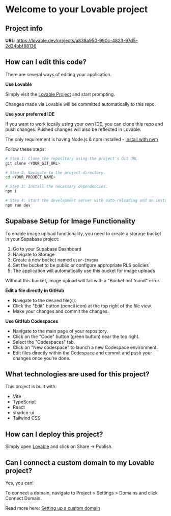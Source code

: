 # Welcome to your Lovable project

## Project info

**URL**: https://lovable.dev/projects/a838a950-990c-4823-97d5-2d34bbf88136

## How can I edit this code?

There are several ways of editing your application.

**Use Lovable**

Simply visit the [Lovable Project](https://lovable.dev/projects/a838a950-990c-4823-97d5-2d34bbf88136) and start prompting.

Changes made via Lovable will be committed automatically to this repo.

**Use your preferred IDE**

If you want to work locally using your own IDE, you can clone this repo and push changes. Pushed changes will also be reflected in Lovable.

The only requirement is having Node.js & npm installed - [install with nvm](https://github.com/nvm-sh/nvm#installing-and-updating)

Follow these steps:

```sh
# Step 1: Clone the repository using the project's Git URL.
git clone <YOUR_GIT_URL>

# Step 2: Navigate to the project directory.
cd <YOUR_PROJECT_NAME>

# Step 3: Install the necessary dependencies.
npm i

# Step 4: Start the development server with auto-reloading and an instant preview.
npm run dev
```

## Supabase Setup for Image Functionality

To enable image upload functionality, you need to create a storage bucket in your Supabase project:

1. Go to your Supabase Dashboard
2. Navigate to Storage
3. Create a new bucket named `user-images`
4. Set the bucket to be public or configure appropriate RLS policies
5. The application will automatically use this bucket for image uploads

Without this bucket, image upload will fail with a "Bucket not found" error.

**Edit a file directly in GitHub**

- Navigate to the desired file(s).
- Click the "Edit" button (pencil icon) at the top right of the file view.
- Make your changes and commit the changes.

**Use GitHub Codespaces**

- Navigate to the main page of your repository.
- Click on the "Code" button (green button) near the top right.
- Select the "Codespaces" tab.
- Click on "New codespace" to launch a new Codespace environment.
- Edit files directly within the Codespace and commit and push your changes once you're done.

## What technologies are used for this project?

This project is built with:

- Vite
- TypeScript
- React
- shadcn-ui
- Tailwind CSS

## How can I deploy this project?

Simply open [Lovable](https://lovable.dev/projects/a838a950-990c-4823-97d5-2d34bbf88136) and click on Share -> Publish.

## Can I connect a custom domain to my Lovable project?

Yes, you can!

To connect a domain, navigate to Project > Settings > Domains and click Connect Domain.

Read more here: [Setting up a custom domain](https://docs.lovable.dev/tips-tricks/custom-domain#step-by-step-guide)
